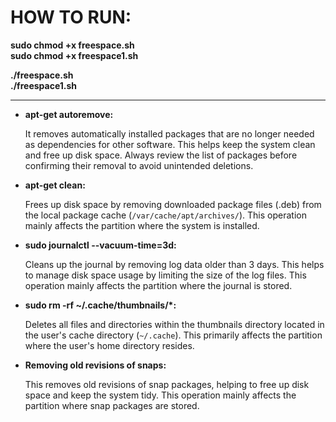 <h1><strong>HOW TO RUN:</strong></h1>

<strong>sudo chmod +x freespace.sh</strong><br>
<strong>sudo chmod +x freespace1.sh</strong><br>

<strong>./freespace.sh</strong><br>
<strong>./freespace1.sh</strong>


<hr>


<ul>
    <li>
        <p><strong>apt-get autoremove:</strong></p>
        <p>It removes automatically installed packages that are no longer needed as dependencies for other software. This helps keep the system clean and free up disk space. Always review the list of packages before confirming their removal to avoid unintended deletions.</p>
    </li>
    <li>
        <p><strong>apt-get clean:</strong></p>
        <p>Frees up disk space by removing downloaded package files (.deb) from the local package cache (<code>/var/cache/apt/archives/</code>). This operation mainly affects the partition where the system is installed.</p>
    </li>
    <li>
        <p><strong>sudo journalctl --vacuum-time=3d:</strong></p>
        <p>Cleans up the journal by removing log data older than 3 days. This helps to manage disk space usage by limiting the size of the log files. This operation mainly affects the partition where the journal is stored.</p>
    </li>
    <li>
        <p><strong>sudo rm -rf ~/.cache/thumbnails/*:</strong></p>
        <p>Deletes all files and directories within the thumbnails directory located in the user's cache directory (<code>~/.cache</code>). This primarily affects the partition where the user's home directory resides.</p>
    </li>
    <li>
        <p><strong>Removing old revisions of snaps:</strong></p>
        <p>This removes old revisions of snap packages, helping to free up disk space and keep the system tidy. This operation mainly affects the partition where snap packages are stored.</p>
    </li>
</ul>
